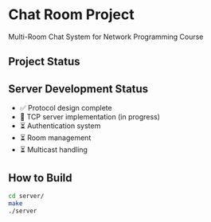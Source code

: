 # Chat Room Project
Multi-Room Chat System for Network Programming Course
## Project Status
## Server Development Status
- ✅ Protocol design complete
- 🔄 TCP server implementation (in progress)
- ⏳ Authentication system
- ⏳ Room management
- ⏳ Multicast handling

## How to Build
```bash
cd server/
make
./server